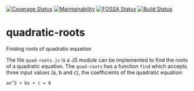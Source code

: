 [![Coverage Status](https://coveralls.io/repos/github/YousafAzabi/quadratic-roots/badge.svg)](https://coveralls.io/github/YousafAzabi/quadratic-roots)
[![Maintainability](https://api.codeclimate.com/v1/badges/09e333900f9a4459941e/test_coverage)](https://codeclimate.com/github/YousafAzabi/quadratic-roots/test_coverage)
[![FOSSA Status](https://app.fossa.io/api/projects/git%2Bgithub.com%2FYousafAzabi%2Fquadratic-roots.svg?type=shield)](https://app.fossa.io/projects/git%2Bgithub.com%2FYousafAzabi%2Fquadratic-roots?ref=badge_shield)
[![Build Status](https://travis-ci.com/YousafAzabi/quadratic-roots.svg?branch=master)](https://travis-ci.com/YousafAzabi/quadratic-roots)

# quadratic-roots
Finding roots of quadratic equation

The file `quad-roots.js` is a JS module can be implemented to find the roots of a quadratic equation.
The `quad-roots` has a function `find` which accepts three input values (a, b and c), the coefficients of the quadratic equation:

```
ax^2 + bx + c = 0
```
